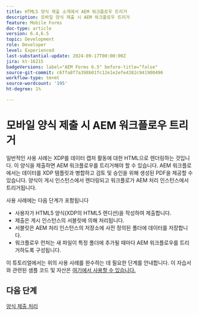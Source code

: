 ```yaml
---
title: HTML5 양식 제출 소개에서 AEM 워크플로우 트리거
description: 모바일 양식 제출 시 AEM 워크플로우 트리거
feature: Mobile Forms
doc-type: article
version: 6.4,6.5
topic: Development
role: Developer
level: Experienced
last-substantial-update: 2024-09-17T00:00:00Z
jira: kt-16215
badgeVersions: label="AEM Forms 6.5" before-title="false"
source-git-commit: c6ffa8f7a398b01fc12e1e2efe4382c941900496
workflow-type: tm+mt
source-wordcount: '195'
ht-degree: 1%

---
```


# 모바일 양식 제출 시 AEM 워크플로우 트리거

일반적인 사용 사례는 XDP를 데이터 캡처 활동에 대한 HTML으로 렌더링하는 것입니다. 이 양식을 제출하면 AEM 워크플로우를 트리거해야 할 수 있습니다. AEM 워크플로에서는 데이터를 XDP 템플릿과 병합하고 검토 및 승인을 위해 생성된 PDF을 제공할 수 있습니다. 양식이 게시 인스턴스에서 렌더링되고 워크플로가 AEM 처리 인스턴스에서 트리거됩니다.

사용 사례에는 다음 단계가 포함됩니다

* 사용자가 HTML5 양식(XDP의 HTML5 렌디션)을 작성하여 제출합니다.
* 제출은 게시 인스턴스의 서블릿에 의해 처리됩니다.
* 서블릿은 AEM 처리 인스턴스의 저장소에 사전 정의된 폴더에 데이터를 저장합니다.
* 워크플로우 런처는 새 파일이 특정 폴더에 추가될 때마다 AEM 워크플로우를 트리거하도록 구성됩니다.

이 튜토리얼에서는 위의 사용 사례를 완수하는 데 필요한 단계를 안내합니다. 이 자습서와 관련된 샘플 코드 및 자산은 [여기에서 사용할 수 있습니다.](./deploy-assets.md)


## 다음 단계

[양식 제출 처리](./handle-form-submission.md)
